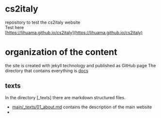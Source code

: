 # cs2italy
repository to test the cs2italy website<br/>
Test here<br/>
[https://lihuama.github.io/cs2italy](https://lihuama.github.io/cs2italy)

# organization of the content
the site is created with jekyll technology and published as GitHub page
The directory that contains everything is [docs]()
## texts
In the directory [_texts] there are markdown structured files.
* [main/_texts/01_about.md](01_about.md) contains the description of the main website
* 

